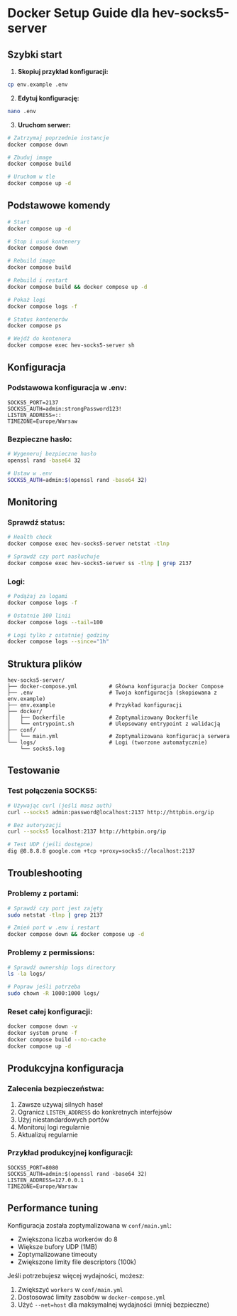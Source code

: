 # Docker Setup Guide dla hev-socks5-server

## Szybki start

1. **Skopiuj przykład konfiguracji:**
```bash
cp env.example .env
```

2. **Edytuj konfigurację:**
```bash
nano .env
```

3. **Uruchom serwer:**
```bash
# Zatrzymaj poprzednie instancje
docker compose down

# Zbuduj image
docker compose build

# Uruchom w tle
docker compose up -d
```

## Podstawowe komendy

```bash
# Start
docker compose up -d

# Stop i usuń kontenery
docker compose down

# Rebuild image
docker compose build

# Rebuild i restart
docker compose build && docker compose up -d

# Pokaż logi
docker compose logs -f

# Status kontenerów
docker compose ps

# Wejdź do kontenera
docker compose exec hev-socks5-server sh
```

## Konfiguracja

### Podstawowa konfiguracja w .env:
```env
SOCKS5_PORT=2137
SOCKS5_AUTH=admin:strongPassword123!
LISTEN_ADDRESS=::
TIMEZONE=Europe/Warsaw
```

### Bezpieczne hasło:
```bash
# Wygeneruj bezpieczne hasło
openssl rand -base64 32

# Ustaw w .env
SOCKS5_AUTH=admin:$(openssl rand -base64 32)
```

## Monitoring

### Sprawdź status:
```bash
# Health check
docker compose exec hev-socks5-server netstat -tlnp

# Sprawdź czy port nasłuchuje
docker compose exec hev-socks5-server ss -tlnp | grep 2137
```

### Logi:
```bash
# Podążaj za logami
docker compose logs -f

# Ostatnie 100 linii
docker compose logs --tail=100

# Logi tylko z ostatniej godziny
docker compose logs --since="1h"
```

## Struktura plików

```
hev-socks5-server/
├── docker-compose.yml          # Główna konfiguracja Docker Compose
├── .env                        # Twoja konfiguracja (skopiowana z env.example)
├── env.example                 # Przykład konfiguracji
├── docker/
│   ├── Dockerfile              # Zoptymalizowany Dockerfile
│   └── entrypoint.sh           # Ulepsowany entrypoint z walidacją
├── conf/
│   └── main.yml                # Zoptymalizowana konfiguracja serwera
└── logs/                       # Logi (tworzone automatycznie)
    └── socks5.log
```

## Testowanie

### Test połączenia SOCKS5:
```bash
# Używając curl (jeśli masz auth)
curl --socks5 admin:password@localhost:2137 http://httpbin.org/ip

# Bez autoryzacji
curl --socks5 localhost:2137 http://httpbin.org/ip

# Test UDP (jeśli dostępne)
dig @8.8.8.8 google.com +tcp +proxy=socks5://localhost:2137
```

## Troubleshooting

### Problemy z portami:
```bash
# Sprawdź czy port jest zajęty
sudo netstat -tlnp | grep 2137

# Zmień port w .env i restart
docker compose down && docker compose up -d
```

### Problemy z permissions:
```bash
# Sprawdź ownership logs directory
ls -la logs/

# Popraw jeśli potrzeba
sudo chown -R 1000:1000 logs/
```

### Reset całej konfiguracji:
```bash
docker compose down -v
docker system prune -f
docker compose build --no-cache
docker compose up -d
```

## Produkcyjna konfiguracja

### Zalecenia bezpieczeństwa:
1. Zawsze używaj silnych haseł
2. Ogranicz `LISTEN_ADDRESS` do konkretnych interfejsów  
3. Użyj niestandardowych portów
4. Monitoruj logi regularnie
5. Aktualizuj regularnie

### Przykład produkcyjnej konfiguracji:
```env
SOCKS5_PORT=8080
SOCKS5_AUTH=admin:$(openssl rand -base64 32)
LISTEN_ADDRESS=127.0.0.1
TIMEZONE=Europe/Warsaw
```

## Performance tuning

Konfiguracja została zoptymalizowana w `conf/main.yml`:
- Zwiększona liczba workerów do 8
- Większe bufory UDP (1MB)
- Zoptymalizowane timeouty
- Zwiększone limity file descriptors (100k)

Jeśli potrzebujesz więcej wydajności, możesz:
1. Zwiększyć `workers` w `conf/main.yml`
2. Dostosować limity zasobów w `docker-compose.yml`
3. Użyć `--net=host` dla maksymalnej wydajności (mniej bezpieczne)